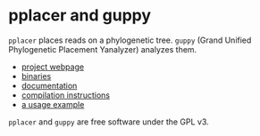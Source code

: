 # pplacer and guppy

`pplacer` places reads on a phylogenetic tree. 
`guppy` (Grand Unified Phylogenetic Placement Yanalyzer) analyzes them.

* [project webpage](http://matsen.fhcrc.org/pplacer/)
* [binaries](http://matsen.fhcrc.org/pplacer/download.html)
* [documentation](http://matsen.github.com/pplacer/)
* [compilation instructions](http://matsen.fhcrc.org/pplacer/compile.html)
* [a usage example](http://github.com/fhcrc/microbiome-demo)

`pplacer` and `guppy` are free software under the GPL v3.

